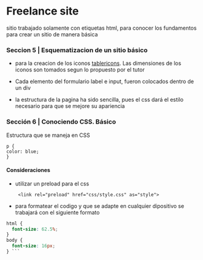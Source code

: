 # Freelance site

sitio trabajado solamente con etiquetas html, para conocer los fundamentos para crear un sitio de manera básica

### Seccion 5 | Esquematizacion de un sitio básico

- para la creacion de los iconos [tablericons](https://tablericons.com/).
  Las dimensiones de los iconos son tomados segun lo propuesto por el tutor

- Cada elemento del formulario label e input, fueron colocados dentro de un div

- la estructura de la pagina ha sido sencilla, pues el css dará el estilo necesario para que se mejore su apariencia

### Sección 6 | Conociendo CSS. Básico

Estructura que se maneja en CSS

```
p {
color: blue;
}
```

#### Consideraciones

- utilizar un preload para el css

  ` <link rel="preload" href="css/style.css" as="style">`

- para formatear el codigo y que se adapte en cualquier dipositivo se trabajará con el siguiente formato

````css
html {
  font-size: 62.5%;
}
body {
  font-size: 16px;
} ```
````
